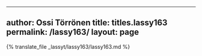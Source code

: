 
---
author: Ossi Törrönen
title: titles.lassy163
permalink: /lassy163/
layout: page
---
{% translate_file _lassyt/lassy163/lassy163.md %}